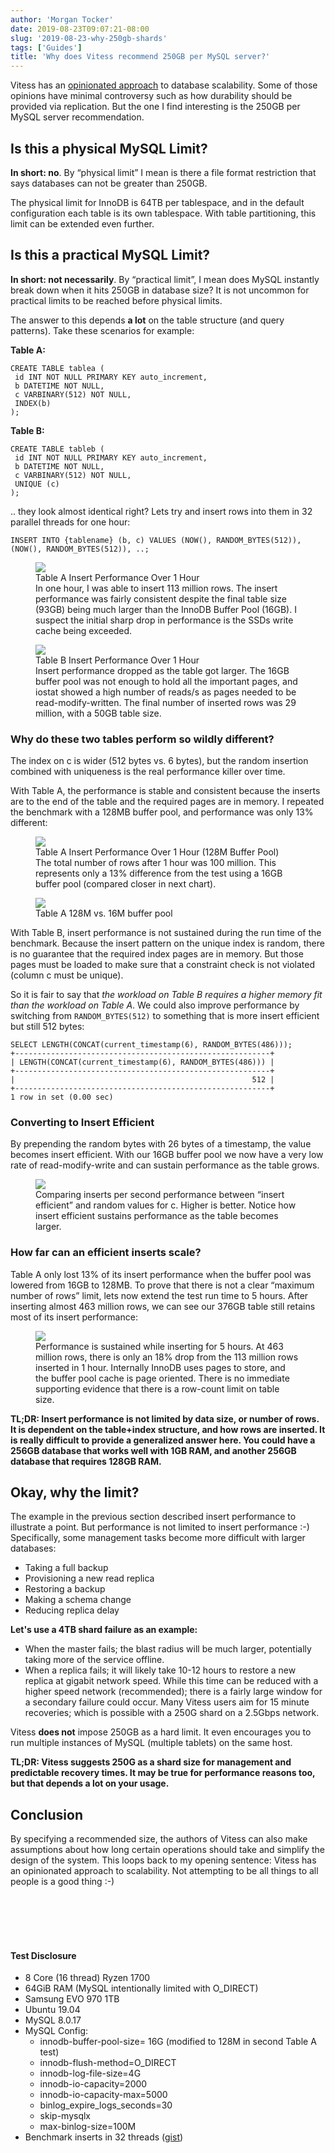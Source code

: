 ```yaml
---
author: 'Morgan Tocker'
date: 2019-08-23T09:07:21-08:00
slug: '2019-08-23-why-250gb-shards'
tags: ['Guides']
title: 'Why does Vitess recommend 250GB per MySQL server?'
---
```


Vitess has an [opinionated approach](https://vitess.io/docs/overview/scalability-philosophy/) to database scalability. Some of those opinions have minimal controversy such as how durability should be provided via replication. But the one I find interesting is the 250GB per MySQL server recommendation.

## Is this a physical MySQL Limit?

**In short: no**. By “physical limit” I mean is there a file format restriction that says databases can not be greater than 250GB.

The physical limit for InnoDB is 64TB per tablespace, and in the default configuration each table is its own tablespace. With table partitioning, this limit can be extended even further.

## Is this a practical MySQL Limit?

**In short: not necessarily**. By “practical limit”, I mean does MySQL instantly break down when it hits 250GB in database size? It is not uncommon for practical limits to be reached before physical limits.

The answer to this depends **a lot** on the table structure (and query patterns). Take these scenarios for example:

**Table A:**

```
CREATE TABLE tablea (
 id INT NOT NULL PRIMARY KEY auto_increment,
 b DATETIME NOT NULL,
 c VARBINARY(512) NOT NULL,
 INDEX(b)
);
```

**Table B:**

```
CREATE TABLE tableb (
 id INT NOT NULL PRIMARY KEY auto_increment,
 b DATETIME NOT NULL,
 c VARBINARY(512) NOT NULL,
 UNIQUE (c)
);
```

.. they look almost identical right? Lets try and insert rows into them in 32 parallel threads for one hour:

```
INSERT INTO {tablename} (b, c) VALUES (NOW(), RANDOM_BYTES(512)), (NOW(), RANDOM_BYTES(512)), ..;
```

<figure>
    <img src="/files/250g-bench/image4.png"/>
    <figcaption><div class="figure-title">Table A Insert Performance Over 1 Hour</div> In one hour, I was able to insert 113 million rows. The insert performance was fairly consistent despite the final table size (93GB) being much larger than the InnoDB Buffer Pool (16GB). I suspect the initial sharp drop in performance is the SSDs write cache being exceeded.</figcaption>
</figure>

<figure>
    <img src="/files/250g-bench/image6.png"/>
    <figcaption><div class="figure-title">Table B Insert Performance Over 1 Hour</div> Insert performance dropped as the table got larger. The 16GB buffer pool was not enough to hold all the important pages, and iostat showed a high number of reads/s as pages needed to be read-modify-written. The final number of inserted rows was 29 million, with a 50GB table size.
</figcaption>
</figure>

### Why do these two tables perform so wildly different?

The index on c is wider (512 bytes vs. 6 bytes), but the random insertion combined with uniqueness is the real performance killer over time.

With Table A, the performance is stable and consistent because the inserts are to the end of the table and the required pages are in memory. I repeated the benchmark with a 128MB buffer pool, and performance was only 13% different:

<figure>
    <img src="/files/250g-bench/image3.png"/>
    <figcaption><div class="figure-title">Table A Insert Performance Over 1 Hour (128M Buffer Pool)</div> The total number of rows after 1 hour was 100 million. This represents only a 13% difference from the test using a 16GB buffer pool (compared closer in next chart).</figcaption>
</figure>

<figure>
    <img src="/files/250g-bench/image2.png"/>
    <figcaption><div class="figure-title">Table A 128M vs. 16M buffer pool</div></figcaption>
</figure>

With Table B, insert performance is not sustained during the run time of the benchmark. Because the insert pattern on the unique index is random, there is no guarantee that the required index pages are in memory. But those pages must be loaded to make sure that a constraint check is not violated (column c must be unique).

So it is fair to say that _the workload on Table B requires a higher memory fit than the workload on Table A_. We could also improve performance by switching from `RANDOM_BYTES(512)` to something that is more insert efficient but still 512 bytes:

```
SELECT LENGTH(CONCAT(current_timestamp(6), RANDOM_BYTES(486)));
+---------------------------------------------------------+
| LENGTH(CONCAT(current_timestamp(6), RANDOM_BYTES(486))) |
+---------------------------------------------------------+
|                                                     512 |
+---------------------------------------------------------+
1 row in set (0.00 sec)
```

### Converting to Insert Efficient

By prepending the random bytes with 26 bytes of a timestamp, the value becomes insert efficient. With our 16GB buffer pool we now have a very low rate of read-modify-write and can sustain performance as the table grows.

<figure>
    <img src="/files/250g-bench/image1.png"/>
    <figcaption>Comparing inserts per second performance between “insert efficient” and random values for c. Higher is better. Notice how insert efficient sustains performance as the table becomes larger.</figcaption>
</figure>

### How far can an efficient inserts scale?

Table A only lost 13% of its insert performance when the buffer pool was lowered from 16GB to 128MB. To prove that there is not a clear “maximum number of rows” limit, lets now extend the test run time to 5 hours. After inserting almost 463 million rows, we can see our 376GB table still retains most of its insert performance:

<figure>
    <img src="/files/250g-bench/image5.png"/>
    <figcaption>Performance is sustained while inserting for 5 hours. At 463 million rows, there is only an 18% drop from the 113 million rows inserted in 1 hour. Internally InnoDB uses pages to store, and the buffer pool cache is page oriented. There is no immediate supporting evidence that there is a row-count limit on table size.</figcaption>
</figure>

**TL;DR: Insert performance is not limited by data size, or number of rows. It is dependent on the table+index structure, and how rows are inserted. It is really difficult to provide a generalized answer here. You could have a 256GB database that works well with 1GB RAM, and another 256GB database that requires 128GB RAM.**

## Okay, why the limit?

The example in the previous section described insert performance to illustrate a point. But performance is not limited to insert performance :-) Specifically, some management tasks become more difficult with larger databases:

- Taking a full backup
- Provisioning a new read replica
- Restoring a backup
- Making a schema change
- Reducing replica delay

**Let's use a 4TB shard failure as an example:**

- When the master fails; the blast radius will be much larger, potentially taking more of the service offline.
- When a replica fails; it will likely take 10-12 hours to restore a new replica at gigabit network speed. While this time can be reduced with a higher speed network (recommended); there is a fairly large window for a secondary failure could occur. Many Vitess users aim for 15 minute recoveries; which is possible with a 250G shard on a 2.5Gbps network.

Vitess **does not** impose 250GB as a hard limit. It even encourages you to run multiple instances of MySQL (multiple tablets) on the same host.

**TL;DR: Vitess suggests 250G as a shard size for management and predictable recovery times. It may be true for performance reasons too, but that depends a lot on your usage.**

## Conclusion

By specifying a recommended size, the authors of Vitess can also make assumptions about how long certain operations should take and simplify the design of the system. This loops back to my opening sentence: Vitess has an opinionated approach to scalability. Not attempting to be all things to all people is a good thing :-)

<br>
<br>
<br>
<br>

#### Test Disclosure

- 8 Core (16 thread) Ryzen 1700
- 64GiB RAM (MySQL intentionally limited with O_DIRECT)
- Samsung EVO 970 1TB
- Ubuntu 19.04
- MySQL 8.0.17
- MySQL Config:
  - innodb-buffer-pool-size= 16G (modified to 128M in second Table A test)
  - innodb-flush-method=O_DIRECT
  - innodb-log-file-size=4G
  - innodb-io-capacity=2000
  - innodb-io-capacity-max=5000
  - binlog_expire_logs_seconds=30
  - skip-mysqlx
  - max-binlog-size=100M
- Benchmark inserts in 32 threads ([gist](https://gist.github.com/morgo/79e4a7b30536409061025bbd79716ca4))
